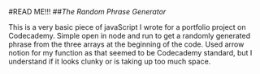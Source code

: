 #READ ME!!!
##*The Random Phrase Generator*

This is a very basic piece of javaScript I wrote for
a portfolio project on Codecademy. Simple open in node and run to get a
randomly generated phrase from the three arrays at the beginning of the
code. Used arrow notion for my function as that seemed to be Codecademy
standard, but I understand if it looks clunky or is taking up too much space.

